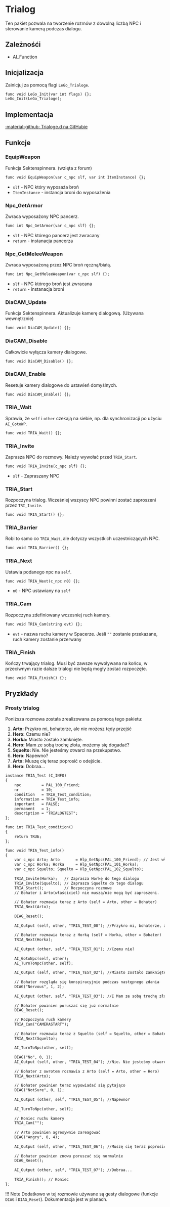 # Trialog
Ten pakiet pozwala na tworzenie rozmów z dowolną liczbą NPC i sterowanie kamerą podczas dialogu.

## Zależnośći

- AI_Function

## Inicjalizacja
Zainicjuj za pomocą flagi `LeGo_Trialoge`.
```dae
func void LeGo_Init(var int flags) {};
LeGo_Init(LeGo_Trialoge);
```
## Implementacja
[:material-github: Trialoge.d na GitHubie](https://github.com/Lehona/LeGo/blob/dev/Trialoge.d)

## Funkcje

### EquipWeapon
Funkcja Sektenspinnera. (wzięta z forum)
```dae
func void EquipWeapon(var c_npc slf, var int ItemInstance) {};
```

- `slf` - NPC który wyposaża broń
- `ItemInstance` - instancja broni do wyposażenia

### Npc_GetArmor
Zwraca wyposażony NPC pancerz.
```dae
func int Npc_GetArmor(var c_npc slf) {};
```

- `slf` - NPC którego pancerz jest zwracany
- `return` - instanacja pancerza

### Npc_GetMeleeWeapon
Zwraca wyposażoną przez NPC broń ręczną/białą.
```dae
func int Npc_GetMeleeWeapon(var c_npc slf) {};
```

- `slf` - NPC którego broń jest zwracana
- `return` - instanacja broni

### DiaCAM_Update
Funkcja Sektenspinnera. Aktualizuje kamerę dialogową. (Używana wewnętrznie)
```dae
func void DiaCAM_Update() {};
```

### DiaCAM_Disable
Całkowicie wyłącza kamery dialogowe.
```dae
func void DiaCAM_Disable() {};
```

### DiaCAM_Enable
Resetuje kamery dialogowe do ustawień domyślnych.
```dae
func void DiaCAM_Enable() {};
```
### TRIA_Wait
Sprawia, że `self` i `other` czekają na siebie, np. dla synchronizacji po użyciu `AI_GotoWP`.
```dae
func void TRIA_Wait() {};
```

### TRIA_Invite
Zaprasza NPC do rozmowy. Należy wywołać przed `TRIA_Start`.
```dae
func void TRIA_Invite(c_npc slf) {};
```

- `slf` - Zapraszany NPC

### TRIA_Start
Rozpoczyna trialog. Wcześniej wszyscy NPC powinni zostać zaproszeni przez `TRI_Invite`.
```dae
func void TRIA_Start() {};
```

### TRIA_Barrier
Robi to samo co `TRIA_Wait`, ale dotyczy wszystkich uczestniczących NPC.
```dae
func void TRIA_Barrier() {};
```

### TRIA_Next
Ustawia podanego npc na `self`.
```dae
func void TRIA_Next(c_npc n0) {};
```

- `n0` - NPC ustawiany na `self`

### TRIA_Cam
Rozpoczyna zdefiniowany wczesniej ruch kamery.
```dae
func void TRIA_Cam(string evt) {};
```

- `evt` - nazwa ruchu kamery w Spacerze. Jeśli `""` zostanie przekazane, ruch kamery zostanie przerwany

### TRIA_Finish
Kończy trwający trialog. Musi być zawsze wywoływana na końcu, w przeciwnym razie dalsze trialogi nie będą mogły zostać rozpoczęte.
```dae
func void TRIA_Finish() {};
```

## Pryzkłady
### Prosty trialog
Poniższa rozmowa została zrealizowana za pomocą tego pakietu:

1. **Arto:**    Przykro mi, bohaterze, ale nie możesz tędy przejść
2. **Hero:**    Czemu nie?
3. **Horka:**   Miasto zostało zamknięte.
4. **Hero:**    Mam ze sobą trochę złota, możemy się dogadać?
5. **Squelto:** Nie. Nie jesteśmy otwarci na przekupstwo.
6. **Hero:**    Napewno?
7. **Arto:**    Muszę cię teraz poprosić o odejście.
8. **Hero:**    Dobraa...
```dae
instance TRIA_Test (C_INFO)
{
    npc         = PAL_100_Friend;
    nr          = 10;
    condition   = TRIA_Test_condition;
    information = TRIA_Test_info;
    important   = FALSE;
    permanent   = 1;
    description = "TRIALOGTEST";
};

func int TRIA_Test_condition()
{
    return TRUE;
};

func void TRIA_Test_info()
{
    var c_npc Arto; Arto       = Hlp_GetNpc(PAL_100_Friend); // Jest właścicielem dialogu
    var c_npc Horka; Horka     = Hlp_GetNpc(PAL_101_Horka);
    var c_npc Squelto; Squelto = Hlp_GetNpc(PAL_102_Squelto);
   
    TRIA_Invite(Horka);   // Zaprasza Horkę do tego dialogu
    TRIA_Invite(Squelto); // Zaprasza Squelto do tego dialogu
    TRIA_Start();         // Rozpoczyna rozmowe
    // Bohater i Arto(właściciel) nie muszą/nie mogą być zaproszeni.
   
    // Bohater rozmawia teraz z Arto (self = Arto, other = Bohater)
    TRIA_Next(Arto);
   
    DIAG_Reset();
   
    AI_Output (self, other, "TRIA_TEST_00"); //Przykro mi, bohaterze, ale nie możesz tędy przejść
   
    // Bohater rozmawia teraz z Horką (self = Horka, other = Bohater)
    TRIA_Next(Horka);
   
    AI_Output (other, self, "TRIA_TEST_01"); //Czemu nie?
   
    AI_GotoNpc(self, other);
    AI_TurnToNpc(other, self);
   
    AI_Output (self, other, "TRIA_TEST_02"); //Miasto zostało zamknięte.
   
    // Bohater rozgląda się konspiracyjnie podczas następnego zdania
    DIAG("Nervous", 1, 2);
   
    AI_Output (other, self, "TRIA_TEST_03"); //I Mam ze sobą trochę złota, możemy się dogadać?
   
    // Bohater powinien poruszać się już normalnie 
    DIAG_Reset();
   
    // Rozpoczyna ruch kamery
    TRIA_Cam("CAMERASTART");
   
    // Bohater rozmawia teraz z Squelto (self = Squelto, other = Bohater)
    TRIA_Next(Squelto);
   
    AI_TurnToNpc(other, self);
   
    DIAG("No", 0, 1);
    AI_Output (self, other, "TRIA_TEST_04"); //Nie. Nie jesteśmy otwarci na przekupstwo.
   
    // Bohater z owrotem rozmawia z Arto (self = Arto, other = Hero)
    TRIA_Next(Arto);
   
    // Bohater powinien teraz wypowiadać się pytająco
    DIAG("NotSure", 0, 1);
   
    AI_Output (other, self, "TRIA_TEST_05"); //Napewno?
   
    AI_TurnToNpc(other, self);
   
    // Koniec ruchu kamery
    TRIA_Cam("");
   
    // Arto powinien agresywnie zareagować
    DIAG("Angry", 0, 4);
   
    AI_Output (self, other, "TRIA_TEST_06"); //Muszę cię teraz poprosić o odejście.
   
    // Bohater powinien znowu poruszać się normalnie 
    DIAG_Reset();
   
    AI_Output (other, self, "TRIA_TEST_07"); //Dobraa...
   
    TRIA_Finish(); // Koniec
};
```
!!! Note
    Dodatkowo w tej rozmowie używane są gesty dialogowe (funkcje `DIAG` i `DIAG_Reset`). Dokumentacja jest w planach.

